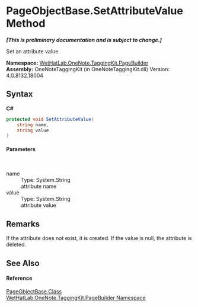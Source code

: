 # PageObjectBase.SetAttributeValue Method 
 _**\[This is preliminary documentation and is subject to change.\]**_

Set an attribute value

**Namespace:**&nbsp;<a href="56352230-71f2-f4b7-63a8-983965663af5">WetHatLab.OneNote.TaggingKit.PageBuilder</a><br />**Assembly:**&nbsp;OneNoteTaggingKit (in OneNoteTaggingKit.dll) Version: 4.0.8132.18004

## Syntax

**C#**<br />
``` C#
protected void SetAttributeValue(
	string name,
	string value
)
```


#### Parameters
&nbsp;<dl><dt>name</dt><dd>Type: System.String<br />attribute name</dd><dt>value</dt><dd>Type: System.String<br />attribute value</dd></dl>

## Remarks
If the attribute does not exist, it is created. If the value is null, the attribute is deleted.

## See Also


#### Reference
<a href="10522ffc-023c-fe2b-d07f-22ef617cb6f6">PageObjectBase Class</a><br /><a href="56352230-71f2-f4b7-63a8-983965663af5">WetHatLab.OneNote.TaggingKit.PageBuilder Namespace</a><br />